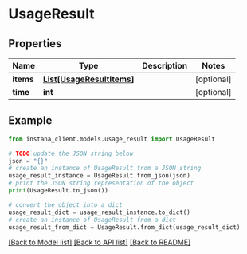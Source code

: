 # UsageResult


## Properties

Name | Type | Description | Notes
------------ | ------------- | ------------- | -------------
**items** | [**List[UsageResultItems]**](UsageResultItems.md) |  | [optional] 
**time** | **int** |  | [optional] 

## Example

```python
from instana_client.models.usage_result import UsageResult

# TODO update the JSON string below
json = "{}"
# create an instance of UsageResult from a JSON string
usage_result_instance = UsageResult.from_json(json)
# print the JSON string representation of the object
print(UsageResult.to_json())

# convert the object into a dict
usage_result_dict = usage_result_instance.to_dict()
# create an instance of UsageResult from a dict
usage_result_from_dict = UsageResult.from_dict(usage_result_dict)
```
[[Back to Model list]](../README.md#documentation-for-models) [[Back to API list]](../README.md#documentation-for-api-endpoints) [[Back to README]](../README.md)


